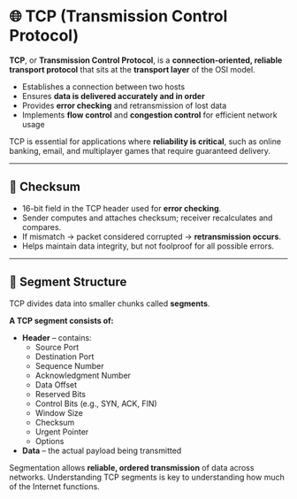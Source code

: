 # 🌐 TCP (Transmission Control Protocol)

**TCP**, or **Transmission Control Protocol**, is a **connection-oriented, reliable transport protocol** that sits at the **transport layer** of the OSI model.  

- Establishes a connection between two hosts  
- Ensures **data is delivered accurately and in order**  
- Provides **error checking** and retransmission of lost data  
- Implements **flow control** and **congestion control** for efficient network usage  

TCP is essential for applications where **reliability is critical**, such as online banking, email, and multiplayer games that require guaranteed delivery.  

---

## 🔹 Checksum
- 16-bit field in the TCP header used for **error checking**.  
- Sender computes and attaches checksum; receiver recalculates and compares.  
- If mismatch → packet considered corrupted → **retransmission occurs**.  
- Helps maintain data integrity, but not foolproof for all possible errors.  

---

## 🔹 Segment Structure
TCP divides data into smaller chunks called **segments**.  

**A TCP segment consists of:**  
- **Header** – contains:  
  - Source Port  
  - Destination Port  
  - Sequence Number  
  - Acknowledgment Number  
  - Data Offset  
  - Reserved Bits  
  - Control Bits (e.g., SYN, ACK, FIN)  
  - Window Size  
  - Checksum  
  - Urgent Pointer  
  - Options  
- **Data** – the actual payload being transmitted  

Segmentation allows **reliable, ordered transmission** of data across networks. Understanding TCP segments is key to understanding how much of the Internet functions.  
